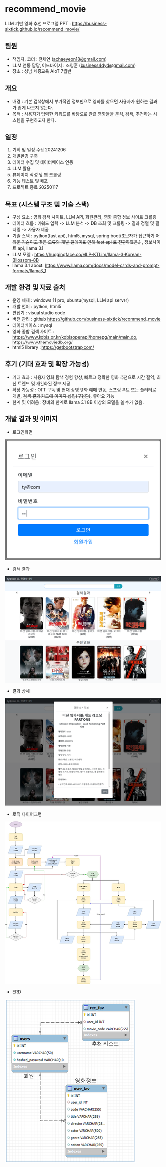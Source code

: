 # recommend_movie
LLM 기반 영화 추천 프로그램
PPT : https://business-sixtick.github.io/recommend_movie/

## 팀원
- 책임자, 코더 : 안채연 (achaeyeon18@gmail.com)
- LLM 연동 담당, 어드바이저 : 조영훈 (business4dyd@gmail.com)
- 장소 : 성남 세종교육 AIoT 7월반

## 개요
- 배경 : 기본 검색창에서 부가적인 정보만으로 영화를 찾으면 사용자가 원하는 결과가 쉽게 나오지 않는다.
- 목적 : 사용자가 입력한 키워드를 바탕으로 관련 영화들을 분석, 검색, 추천하는 시스템을 구현하고자 한다. 


## 일정
1. 기획 및 일정 수립 20241206
2. 개발환경 구축
3. 데이터 수집 및 데이터베이스 연동
4. LLM 활용
5. 뷰페이지 작성 및 웹 크롤링
6. 기능 테스트 및 배포
7. 프로젝트 종료 20250117



## 목표 (시스템 구조 및 기술 스택)
- 구성 요소 : 영화 검색 사이트, LLM API, 회원관리, 영화 종합 정보 사이트 크롤링
- 데이터 흐름 : 키워드 입력 -> LLM 분석 -> DB 조회 및 크롤링 -> 결과 정렬 및 필터링 -> 사용자 제공 
- 기술 스택 : python(fast api), html5, mysql, ~~spring boot(초보자가 접근하기 어려운 기술이고 잦은 오류와 개발 딜레이로 인해 fast api 로 전환하였음.)~~ , 정보사이트 api, llama 3.1
- LLM 모델 : https://huggingface.co/MLP-KTLim/llama-3-Korean-Bllossom-8B
- llama 3.1 about: https://www.llama.com/docs/model-cards-and-prompt-formats/llama3_1



## 개발 환경 및 자료 출처 
- 운영 체제 : windows 11 pro, ubuntu(mysql, LLM api server)
- 개발 언어 : python, html5
- 편집기 : visual studio code
- 버전 관리 : github https://github.com/business-sixtick/recommend_movie
- 데이터베이스 : mysql 
- 영화 종합 검색 사이트 : https://www.kobis.or.kr/kobisopenapi/homepg/main/main.do, https://www.themoviedb.org/
- html5 library : https://getbootstrap.com/

## 후기 (기대 효과 및 확장 가능성)
- 기대 효과 : 사용자 영화 탐색 경험 향상, 빠르고 정확한 영화 추천으로 시간 절약, 최신 트렌드 및 개인화된 정보 제공
- 확장 가능성 : OTT 구독 및 현재 상영 영화 예매 연동, 스프링 부트 또는 플러터로 개발, ~~검색 결과 카드에 이미지 삽입(구현함)~~, 좋아요 기능
- 한계 및 어려움 : 장비의 한계로 llama 3.1 8B 이상의 모델을 쓸 수가 없음. 

## 개발 결과 및 이미지 
- 로그인화면

![로그인 화면](image/login_modal.png)

- 검색 결과 

![검색 결과](image/movie_list.png)
- 결과 상세 

![결과 상세](image/movie_detail.png)
- 로직 다이어그램

![로직 다이어그램](image/movie_diagram.jpg)
- ERD

![ERD](image/mysql_erd.png)
